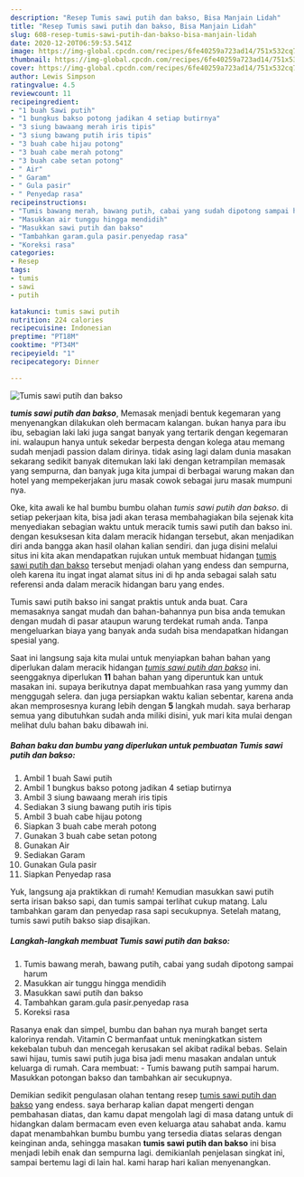 ```yaml
---
description: "Resep Tumis sawi putih dan bakso, Bisa Manjain Lidah"
title: "Resep Tumis sawi putih dan bakso, Bisa Manjain Lidah"
slug: 608-resep-tumis-sawi-putih-dan-bakso-bisa-manjain-lidah
date: 2020-12-20T06:59:53.541Z
image: https://img-global.cpcdn.com/recipes/6fe40259a723ad14/751x532cq70/tumis-sawi-putih-dan-bakso-foto-resep-utama.jpg
thumbnail: https://img-global.cpcdn.com/recipes/6fe40259a723ad14/751x532cq70/tumis-sawi-putih-dan-bakso-foto-resep-utama.jpg
cover: https://img-global.cpcdn.com/recipes/6fe40259a723ad14/751x532cq70/tumis-sawi-putih-dan-bakso-foto-resep-utama.jpg
author: Lewis Simpson
ratingvalue: 4.5
reviewcount: 11
recipeingredient:
- "1 buah Sawi putih"
- "1 bungkus bakso potong jadikan 4 setiap butirnya"
- "3 siung bawaang merah iris tipis"
- "3 siung bawang putih iris tipis"
- "3 buah cabe hijau potong"
- "3 buah cabe merah potong"
- "3 buah cabe setan potong"
- " Air"
- " Garam"
- " Gula pasir"
- " Penyedap rasa"
recipeinstructions:
- "Tumis bawang merah, bawang putih, cabai yang sudah dipotong sampai harum"
- "Masukkan air tunggu hingga mendidih"
- "Masukkan sawi putih dan bakso"
- "Tambahkan garam.gula pasir.penyedap rasa"
- "Koreksi rasa"
categories:
- Resep
tags:
- tumis
- sawi
- putih

katakunci: tumis sawi putih 
nutrition: 224 calories
recipecuisine: Indonesian
preptime: "PT18M"
cooktime: "PT34M"
recipeyield: "1"
recipecategory: Dinner

---
```



![Tumis sawi putih dan bakso](https://img-global.cpcdn.com/recipes/6fe40259a723ad14/751x532cq70/tumis-sawi-putih-dan-bakso-foto-resep-utama.jpg)

<b><i>tumis sawi putih dan bakso</i></b>, Memasak menjadi bentuk kegemaran yang menyenangkan dilakukan oleh bermacam kalangan. bukan hanya para ibu ibu, sebagian laki laki juga sangat banyak yang tertarik dengan kegemaran ini. walaupun hanya untuk sekedar berpesta dengan kolega atau memang sudah menjadi passion dalam dirinya. tidak asing lagi dalam dunia masakan sekarang sedikit banyak ditemukan laki laki dengan ketrampilan memasak yang sempurna, dan banyak juga kita jumpai di berbagai warung makan dan hotel yang mempekerjakan juru masak cowok sebagai juru masak mumpuni nya.

Oke, kita awali ke hal bumbu bumbu olahan <i>tumis sawi putih dan bakso</i>. di setiap pekerjaan kita, bisa jadi akan terasa membahagiakan bila sejenak kita menyediakan sebagian waktu untuk meracik tumis sawi putih dan bakso ini. dengan kesuksesan kita dalam meracik hidangan tersebut, akan menjadikan diri anda bangga akan hasil olahan kalian sendiri. dan juga disini melalui situs ini kita akan mendapatkan rujukan untuk membuat hidangan <u>tumis sawi putih dan bakso</u> tersebut menjadi olahan yang endess dan sempurna, oleh karena itu ingat ingat alamat situs ini di hp anda sebagai salah satu referensi anda dalam meracik hidangan baru yang endes.

Tumis sawi putih bakso ini sangat praktis untuk anda buat. Cara memasaknya sangat mudah dan bahan-bahannya pun bisa anda temukan dengan mudah di pasar ataupun warung terdekat rumah anda. Tanpa mengeluarkan biaya yang banyak anda sudah bisa mendapatkan hidangan spesial yang.


Saat ini langsung saja kita mulai untuk menyiapkan bahan bahan yang diperlukan dalam meracik hidangan <u><i>tumis sawi putih dan bakso</i></u> ini. seenggaknya diperlukan <b>11</b> bahan bahan yang diperuntuk kan untuk masakan ini. supaya berikutnya dapat membuahkan rasa yang yummy dan menggugah selera. dan juga persiapkan waktu kalian sebentar, karena anda akan memprosesnya kurang lebih dengan <b>5</b> langkah mudah. saya berharap semua yang dibutuhkan sudah anda miliki disini, yuk mari kita mulai dengan melihat dulu bahan baku dibawah ini.

<!--inarticleads1-->

##### Bahan baku dan bumbu yang diperlukan untuk pembuatan Tumis sawi putih dan bakso:

1. Ambil 1 buah Sawi putih
1. Ambil 1 bungkus bakso potong jadikan 4 setiap butirnya
1. Ambil 3 siung bawaang merah iris tipis
1. Sediakan 3 siung bawang putih iris tipis
1. Ambil 3 buah cabe hijau potong
1. Siapkan 3 buah cabe merah potong
1. Gunakan 3 buah cabe setan potong
1. Gunakan  Air
1. Sediakan  Garam
1. Gunakan  Gula pasir
1. Siapkan  Penyedap rasa


Yuk, langsung aja praktikkan di rumah! Kemudian masukkan sawi putih serta irisan bakso sapi, dan tumis sampai terlihat cukup matang. Lalu tambahkan garam dan penyedap rasa sapi secukupnya. Setelah matang, tumis sawi putih bakso siap disajikan. 

<!--inarticleads2-->

##### Langkah-langkah membuat Tumis sawi putih dan bakso:

1. Tumis bawang merah, bawang putih, cabai yang sudah dipotong sampai harum
1. Masukkan air tunggu hingga mendidih
1. Masukkan sawi putih dan bakso
1. Tambahkan garam.gula pasir.penyedap rasa
1. Koreksi rasa


Rasanya enak dan simpel, bumbu dan bahan nya murah banget serta kalorinya rendah. Vitamin C bermanfaat untuk meningkatkan sistem kekebalan tubuh dan mencegah kerusakan sel akibat radikal bebas. Selain sawi hijau, tumis sawi putih juga bisa jadi menu masakan andalan untuk keluarga di rumah. Cara membuat: - Tumis bawang putih sampai harum. Masukkan potongan bakso dan tambahkan air secukupnya. 

Demikian sedikit pengulasan olahan tentang resep <u>tumis sawi putih dan bakso</u> yang endess. saya berharap kalian dapat mengerti dengan pembahasan diatas, dan kamu dapat mengolah lagi di masa datang untuk di hidangkan dalam bermacam even even keluarga atau sahabat anda. kamu dapat menambahkan bumbu bumbu yang tersedia diatas selaras dengan keinginan anda, sehingga masakan <b>tumis sawi putih dan bakso</b> ini bisa menjadi lebih enak dan sempurna lagi. demikianlah penjelasan singkat ini, sampai bertemu lagi di lain hal. kami harap hari kalian menyenangkan.
